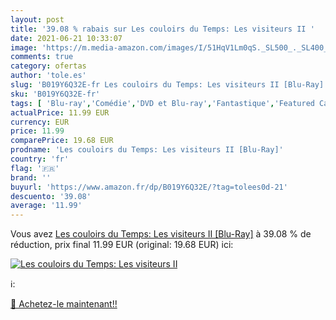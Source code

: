 ```yaml
---
layout: post
title: '39.08 % rabais sur Les couloirs du Temps: Les visiteurs II '
date: 2021-06-21 10:33:07
image: 'https://m.media-amazon.com/images/I/51HqV1Lm0qS._SL500_._SL400_.jpg'
comments: true
category: ofertas
author: 'tole.es'
slug: 'B019Y6Q32E-fr Les couloirs du Temps: Les visiteurs II [Blu-Ray]'
sku: 'B019Y6Q32E-fr'
tags: [ 'Blu-ray','Comédie','DVD et Blu-ray','Fantastique','Featured Categories','Films', ]
actualPrice: 11.99 EUR
currency: EUR
price: 11.99
comparePrice: 19.68 EUR
prodname: 'Les couloirs du Temps: Les visiteurs II [Blu-Ray]'
country: 'fr'
flag: '🇫🇷'
brand: ''
buyurl: 'https://www.amazon.fr/dp/B019Y6Q32E/?tag=tolees0d-21'
descuento: '39.08'
average: '11.99'
---
```


Vous avez [Les couloirs du Temps: Les visiteurs II [Blu-Ray]](https://www.amazon.fr/dp/B019Y6Q32E/?tag=tolees0d-21)  à  39.08 % de réduction, prix final  11.99 EUR (original: 19.68 EUR) ici:

[![Les couloirs du Temps: Les visiteurs II ](https://m.media-amazon.com/images/I/51HqV1Lm0qS._SL500_._SL400_.jpg)](https://www.amazon.fr/dp/B019Y6Q32E/?tag=tolees0d-21)

ℹ️:


[🛒 Achetez-le maintenant!!](https://www.amazon.fr/dp/B019Y6Q32E/?tag=tolees0d-21)
